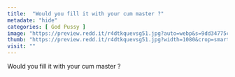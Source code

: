 ```yaml
---
title:  "Would you fill it with your cum master ?"
metadate: "hide"
categories: [ God Pussy ]
image: "https://preview.redd.it/r4dtkquevsg51.jpg?auto=webp&s=9dd34775c22cd990f62a6dbbc59d287bc9e98fd1"
thumb: "https://preview.redd.it/r4dtkquevsg51.jpg?width=1080&crop=smart&auto=webp&s=f7e0df0d98d6d1782853fe50d7b5365b5bd2bc29"
visit: ""
---
```

Would you fill it with your cum master ?
